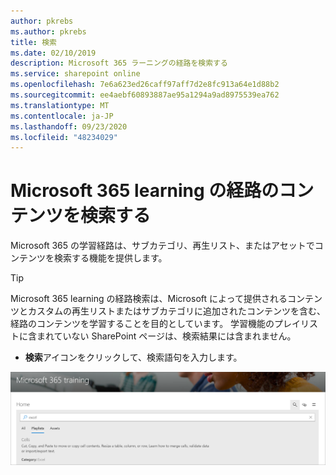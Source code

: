 ```yaml
---
author: pkrebs
ms.author: pkrebs
title: 検索
ms.date: 02/10/2019
description: Microsoft 365 ラーニングの経路を検索する
ms.service: sharepoint online
ms.openlocfilehash: 7e6a623ed26caff97aff7d2e8fc913a64e1d88b2
ms.sourcegitcommit: ee4aebf60893887ae95a1294a9ad8975539ea762
ms.translationtype: MT
ms.contentlocale: ja-JP
ms.lasthandoff: 09/23/2020
ms.locfileid: "48234029"
---
```

# <a name="search-for-microsoft-365-learning-pathways-content"></a>Microsoft 365 learning の経路のコンテンツを検索する

Microsoft 365 の学習経路は、サブカテゴリ、再生リスト、またはアセットでコンテンツを検索する機能を提供します。 

> [!TIP]
> Microsoft 365 learning の経路検索は、Microsoft によって提供されるコンテンツとカスタムの再生リストまたはサブカテゴリに追加されたコンテンツを含む、経路のコンテンツを学習することを目的としています。 学習機能のプレイリストに含まれていない SharePoint ページは、検索結果には含まれません。     

- **検索**アイコンをクリックして、検索語句を入力します。 

![cg-search.png](media/cg-search.png)

